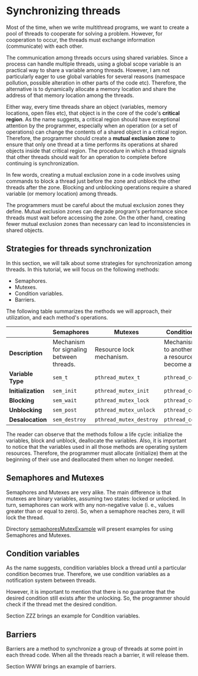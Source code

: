 # Synchronizing threads
Most of the time, when we write multithread programs, we want to create a pool of threads to cooperate for solving a problem. However, for cooperation to occur, the threads must exchange information (communicate) with each other. 

The communication among threads occurs using shared variables. Since a process can handle multiple threads, using a global scope variable is an practical way to share a variable among threads. However, I am not particularly eager to use global variables for several reasons (namespace pollution, possible alteration in other parts of the code etc). Therefore, the alternative is to dynamically allocate a memory location and share the address of that memory location among the threads.

Either way, every time threads share an object (variables, memory locations, open files etc), that object is in the core of the code's **critical region**. As the name suggests, a critical region should have exceptional attention by the programmer, especially when an operation (or a set of operations) can change the contents of a shared object in a critical region. Therefore, the programmer should create a **mutual exclusion zone** to ensure that only one thread at a time performs its operations at shared objects inside that critical region. The procedure in which a thread signals that other threads should wait for an operation to complete before continuing is synchronization.

In few words, creating a mutual exclusion zone in a code involves using commands to block a thread just before the zone and unblock the other threads after the zone. Blocking and unblocking operations require a shared variable (or memory location) among threads.

The programmers must be careful about the mutual exclusion zones they define. Mutual exclusion zones can degrade program's performance since threads must wait before accessing the zone. On the other hand, creating fewer mutual exclusion zones than necessary can lead to inconsistencies in shared objects.

## Strategies for threads synchronization
In this section, we will talk about some strategies for synchronization among threads. In this tutorial, we will focus on the following methods:
- Semaphores.
- Mutexes.
- Condition variables.
- Barriers.

The following table summarizes the methods we will approach, their utilization, and each method's operations.

|     | Semaphores | Mutexes | Condition variables | Barriers |
| --- | --- | --- | --- | --- |
| **Description** | Mechanism for signaling between threads. | Resource lock mechanism. | Mechanism to signal to another thread that a resource has become available. | Mechanism to signal to other threads that it reaches a point in the code. |
| **Variable Type** | ``sem_t`` | ``pthread_mutex_t`` | ``pthread_cond_t`` | ``pthread_barrier_t`` |
| **Initialization** | ``sem_init`` | ``pthread_mutex_init`` | ``pthread_cond_init`` | ``pthread_barrier_init`` |
| **Blocking** | ``sem_wait`` | ``pthread_mutex_lock`` | ``pthread_cond_wait`` | ``pthread_barrier_wait`` |
| **Unblocking** | ``sem_post`` | ``pthread_mutex_unlock`` | ``pthread_cond_signal`` | |
| **Desalocation** | ``sem_destroy`` | ``pthread_mutex_destroy`` | ``pthread_cond_destroy`` | ``pthread_barrier_destroy`` |


The reader can observe that the methods follow a life cycle: initialize the variables, block and unblock, deallocate the variables. Also, it is important to notice that the variables used in all those methods are operating system resources. Therefore, the programmer must allocate (initialize) them at the beginning of their use and deallocated them when no longer needed.

## Semaphores and Mutexes
Semaphores and Mutexes are very alike. The main difference is that mutexes are binary variables, assuming two states: locked or unlocked. In turn, semaphores can work with any non-negative value (i. e., values greater than or equal to zero). So, when a semaphore reaches zero, it will lock the thread.

Directory [semaphoresMutexExample](semaphoresMutexExample) will present examples for using Semaphores and Mutexes.

## Condition variables
As the name suggests, condition variables block a thread until a particular condition becomes true. Therefore, we use
condition variables as a notification system between threads. 

However, it is important to mention that there is no guarantee that the desired condition still exists after the unlocking. So, the programmer should check if the thread met the desired condition.

Section ZZZ brings an example for Condition variables.

## Barriers
Barriers are a method to synchronize a group of threads at some point in each thread code. When all the threads reach a barrier, it will release them.

Section WWW brings an example of barriers.

